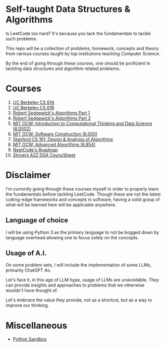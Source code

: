 # Self-taught Data Structures & Algorithms

Is LeetCode too hard? It's because you lack the fundamentals to tackle such problems.

This repo will be a collection of problems, homework, concepts and theory from various courses taught by top institutions teaching Computer Science.

By the end of going through these courses, one should be proficient in tackling data structures and algorithm related problems.

# Courses

1. [UC Berkeley CS 61A](https://github.com/leejianping/cs61A-Spring2024)
2. [UC Berkeley CS 61B](https://fa24.datastructur.es/)
3. [Robert Sedgewick's Algorithms Part 1](https://www.coursera.org/learn/algorithms-part1)
4. [Robert Sedgewick's Algorithms Part 2](https://www.coursera.org/learn/algorithms-part2)
5. [MIT OCW: Introduction to Computational Thinking and Data Science (6.0002)](https://ocw.mit.edu/courses/6-0002-introduction-to-computational-thinking-and-data-science-fall-2016/)
6. [MIT OCW: Software Construction (6.005)](https://ocw.mit.edu/courses/6-005-software-construction-spring-2016/)
7. [Stanford CS 161: Design & Analysis of Algorithms](https://web.stanford.edu/class/archive/cs/cs161/cs161.1138/)
8. [MIT OCW: Advanced Algorithms (6.854)](https://ocw.mit.edu/courses/6-854j-advanced-algorithms-fall-2005/)
9. [NeetCode's Roadmap](https://neetcode.io/roadmap)
10. [Strivers A2Z DSA Cours/Sheet](https://takeuforward.org/strivers-a2z-dsa-course/strivers-a2z-dsa-course-sheet-2/)

# Disclaimer

I'm currently going through these courses myself in order to properly learn the fundamentals before tackling LeetCode.
Though these are not the latest cutting-edge frameworks and concepts in software, having a solid grasp of what will be learned here will be applicable anywhere.

## Language of choice

I will be using Python 3 as the primary language to not be bogged down by language overhead allowing one to focus solely on the concepts.

## Usage of A.I.

On some problem sets, I will include the implementation of some LLMs, primarily ChatGPT 4o.

Let's face it, in this age of LLM hype, usage of LLMs are unavoidable. They can provide insights and approaches to problems that we otherwise wouldn't have thought of.

Let's embrace the value they provide, not as a shortcut, but as a way to improve our thinking.

# Miscellaneous

- [Python Sandbox](https://pythonsandbox.io/editor)